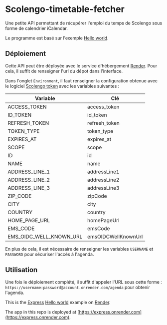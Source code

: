# Scolengo-timetable-fetcher

Une petite API permettant de récupérer l'emploi du temps de Scolengo sous forme de calendrier iCalendar.

Le programme est basé sur l'exemple [Hello world](https://expressjs.com/en/starter/hello-world.html).

## Déploiement

Cette API peut être déployée avec le service d'hébergement [Render](https://render.com). Pour cela, il suffit de renseigner l'url du dépot dans l'interface.

Dans l'onglet `Environment`, il faut renseigner la configuration obtenue avec le logiciel [Scolengo token](https://github.com/maelgangloff/scolengo-token) avec les variables suivantes :

| Variable                | Clé                 |
|-------------------------|---------------------|
| ACCESS_TOKEN            | access_token        |
| ID_TOKEN                | id_token            |
| REFRESH_TOKEN           | refresh_token       |
| TOKEN_TYPE              | token_type          |
| EXPIRES_AT              | expires_at          |
| SCOPE                   | scope               |
| ID                      | id                  |
| NAME                    | name                |
| ADDRESS_LINE_1          | addressLine1        |
| ADDRESS_LINE_2          | addressLine2        |
| ADDRESS_LINE_3          | addressLine3        |
| ZIP_CODE                | zipCode             |
| CITY                    | city                |
| COUNTRY                 | country             |
| HOME_PAGE_URL           | homePageUrl         |
| EMS_CODE                | emsCode             |
| EMS_OIDC_WELL_KNOWN_URL | emsOIDCWellKnownUrl |

En plus de cela, il est nécessaire de renseigner les variables `USERNAME` et `PASSWORD` pour sécuriser l'accès à l'agenda.

## Utilisation

Une fois le déploiement complété, il suffit d'appeler l'URL sous cette forme : `https://username:password@account.onrender.com/agenda` pour obtenir l'agenda.


This is the [Express](https://expressjs.com) [Hello world](https://expressjs.com/en/starter/hello-world.html) example on [Render](https://render.com).

The app in this repo is deployed at [https://express.onrender.com](https://express.onrender.com).